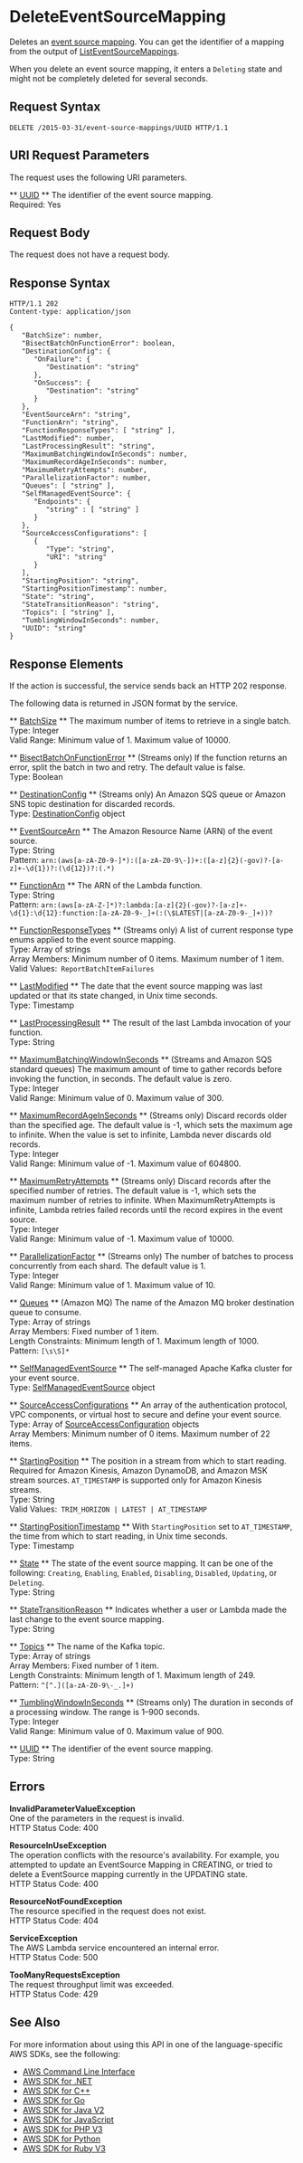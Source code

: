 # DeleteEventSourceMapping<a name="API_DeleteEventSourceMapping"></a>

Deletes an [event source mapping](https://docs.aws.amazon.com/lambda/latest/dg/intro-invocation-modes.html)\. You can get the identifier of a mapping from the output of [ListEventSourceMappings](API_ListEventSourceMappings.md)\.

When you delete an event source mapping, it enters a `Deleting` state and might not be completely deleted for several seconds\.

## Request Syntax<a name="API_DeleteEventSourceMapping_RequestSyntax"></a>

```
DELETE /2015-03-31/event-source-mappings/UUID HTTP/1.1
```

## URI Request Parameters<a name="API_DeleteEventSourceMapping_RequestParameters"></a>

The request uses the following URI parameters\.

 ** [UUID](#API_DeleteEventSourceMapping_RequestSyntax) **   <a name="SSS-DeleteEventSourceMapping-request-UUID"></a>
The identifier of the event source mapping\.  
Required: Yes

## Request Body<a name="API_DeleteEventSourceMapping_RequestBody"></a>

The request does not have a request body\.

## Response Syntax<a name="API_DeleteEventSourceMapping_ResponseSyntax"></a>

```
HTTP/1.1 202
Content-type: application/json

{
   "BatchSize": number,
   "BisectBatchOnFunctionError": boolean,
   "DestinationConfig": { 
      "OnFailure": { 
         "Destination": "string"
      },
      "OnSuccess": { 
         "Destination": "string"
      }
   },
   "EventSourceArn": "string",
   "FunctionArn": "string",
   "FunctionResponseTypes": [ "string" ],
   "LastModified": number,
   "LastProcessingResult": "string",
   "MaximumBatchingWindowInSeconds": number,
   "MaximumRecordAgeInSeconds": number,
   "MaximumRetryAttempts": number,
   "ParallelizationFactor": number,
   "Queues": [ "string" ],
   "SelfManagedEventSource": { 
      "Endpoints": { 
         "string" : [ "string" ]
      }
   },
   "SourceAccessConfigurations": [ 
      { 
         "Type": "string",
         "URI": "string"
      }
   ],
   "StartingPosition": "string",
   "StartingPositionTimestamp": number,
   "State": "string",
   "StateTransitionReason": "string",
   "Topics": [ "string" ],
   "TumblingWindowInSeconds": number,
   "UUID": "string"
}
```

## Response Elements<a name="API_DeleteEventSourceMapping_ResponseElements"></a>

If the action is successful, the service sends back an HTTP 202 response\.

The following data is returned in JSON format by the service\.

 ** [BatchSize](#API_DeleteEventSourceMapping_ResponseSyntax) **   <a name="SSS-DeleteEventSourceMapping-response-BatchSize"></a>
The maximum number of items to retrieve in a single batch\.  
Type: Integer  
Valid Range: Minimum value of 1\. Maximum value of 10000\.

 ** [BisectBatchOnFunctionError](#API_DeleteEventSourceMapping_ResponseSyntax) **   <a name="SSS-DeleteEventSourceMapping-response-BisectBatchOnFunctionError"></a>
\(Streams only\) If the function returns an error, split the batch in two and retry\. The default value is false\.  
Type: Boolean

 ** [DestinationConfig](#API_DeleteEventSourceMapping_ResponseSyntax) **   <a name="SSS-DeleteEventSourceMapping-response-DestinationConfig"></a>
\(Streams only\) An Amazon SQS queue or Amazon SNS topic destination for discarded records\.  
Type: [DestinationConfig](API_DestinationConfig.md) object

 ** [EventSourceArn](#API_DeleteEventSourceMapping_ResponseSyntax) **   <a name="SSS-DeleteEventSourceMapping-response-EventSourceArn"></a>
The Amazon Resource Name \(ARN\) of the event source\.  
Type: String  
Pattern: `arn:(aws[a-zA-Z0-9-]*):([a-zA-Z0-9\-])+:([a-z]{2}(-gov)?-[a-z]+-\d{1})?:(\d{12})?:(.*)` 

 ** [FunctionArn](#API_DeleteEventSourceMapping_ResponseSyntax) **   <a name="SSS-DeleteEventSourceMapping-response-FunctionArn"></a>
The ARN of the Lambda function\.  
Type: String  
Pattern: `arn:(aws[a-zA-Z-]*)?:lambda:[a-z]{2}(-gov)?-[a-z]+-\d{1}:\d{12}:function:[a-zA-Z0-9-_]+(:(\$LATEST|[a-zA-Z0-9-_]+))?` 

 ** [FunctionResponseTypes](#API_DeleteEventSourceMapping_ResponseSyntax) **   <a name="SSS-DeleteEventSourceMapping-response-FunctionResponseTypes"></a>
\(Streams only\) A list of current response type enums applied to the event source mapping\.  
Type: Array of strings  
Array Members: Minimum number of 0 items\. Maximum number of 1 item\.  
Valid Values:` ReportBatchItemFailures` 

 ** [LastModified](#API_DeleteEventSourceMapping_ResponseSyntax) **   <a name="SSS-DeleteEventSourceMapping-response-LastModified"></a>
The date that the event source mapping was last updated or that its state changed, in Unix time seconds\.  
Type: Timestamp

 ** [LastProcessingResult](#API_DeleteEventSourceMapping_ResponseSyntax) **   <a name="SSS-DeleteEventSourceMapping-response-LastProcessingResult"></a>
The result of the last Lambda invocation of your function\.  
Type: String

 ** [MaximumBatchingWindowInSeconds](#API_DeleteEventSourceMapping_ResponseSyntax) **   <a name="SSS-DeleteEventSourceMapping-response-MaximumBatchingWindowInSeconds"></a>
\(Streams and Amazon SQS standard queues\) The maximum amount of time to gather records before invoking the function, in seconds\. The default value is zero\.  
Type: Integer  
Valid Range: Minimum value of 0\. Maximum value of 300\.

 ** [MaximumRecordAgeInSeconds](#API_DeleteEventSourceMapping_ResponseSyntax) **   <a name="SSS-DeleteEventSourceMapping-response-MaximumRecordAgeInSeconds"></a>
\(Streams only\) Discard records older than the specified age\. The default value is \-1, which sets the maximum age to infinite\. When the value is set to infinite, Lambda never discards old records\.   
Type: Integer  
Valid Range: Minimum value of \-1\. Maximum value of 604800\.

 ** [MaximumRetryAttempts](#API_DeleteEventSourceMapping_ResponseSyntax) **   <a name="SSS-DeleteEventSourceMapping-response-MaximumRetryAttempts"></a>
\(Streams only\) Discard records after the specified number of retries\. The default value is \-1, which sets the maximum number of retries to infinite\. When MaximumRetryAttempts is infinite, Lambda retries failed records until the record expires in the event source\.  
Type: Integer  
Valid Range: Minimum value of \-1\. Maximum value of 10000\.

 ** [ParallelizationFactor](#API_DeleteEventSourceMapping_ResponseSyntax) **   <a name="SSS-DeleteEventSourceMapping-response-ParallelizationFactor"></a>
\(Streams only\) The number of batches to process concurrently from each shard\. The default value is 1\.  
Type: Integer  
Valid Range: Minimum value of 1\. Maximum value of 10\.

 ** [Queues](#API_DeleteEventSourceMapping_ResponseSyntax) **   <a name="SSS-DeleteEventSourceMapping-response-Queues"></a>
 \(Amazon MQ\) The name of the Amazon MQ broker destination queue to consume\.  
Type: Array of strings  
Array Members: Fixed number of 1 item\.  
Length Constraints: Minimum length of 1\. Maximum length of 1000\.  
Pattern: `[\s\S]*` 

 ** [SelfManagedEventSource](#API_DeleteEventSourceMapping_ResponseSyntax) **   <a name="SSS-DeleteEventSourceMapping-response-SelfManagedEventSource"></a>
The self\-managed Apache Kafka cluster for your event source\.  
Type: [SelfManagedEventSource](API_SelfManagedEventSource.md) object

 ** [SourceAccessConfigurations](#API_DeleteEventSourceMapping_ResponseSyntax) **   <a name="SSS-DeleteEventSourceMapping-response-SourceAccessConfigurations"></a>
An array of the authentication protocol, VPC components, or virtual host to secure and define your event source\.  
Type: Array of [SourceAccessConfiguration](API_SourceAccessConfiguration.md) objects  
Array Members: Minimum number of 0 items\. Maximum number of 22 items\.

 ** [StartingPosition](#API_DeleteEventSourceMapping_ResponseSyntax) **   <a name="SSS-DeleteEventSourceMapping-response-StartingPosition"></a>
The position in a stream from which to start reading\. Required for Amazon Kinesis, Amazon DynamoDB, and Amazon MSK stream sources\. `AT_TIMESTAMP` is supported only for Amazon Kinesis streams\.  
Type: String  
Valid Values:` TRIM_HORIZON | LATEST | AT_TIMESTAMP` 

 ** [StartingPositionTimestamp](#API_DeleteEventSourceMapping_ResponseSyntax) **   <a name="SSS-DeleteEventSourceMapping-response-StartingPositionTimestamp"></a>
With `StartingPosition` set to `AT_TIMESTAMP`, the time from which to start reading, in Unix time seconds\.  
Type: Timestamp

 ** [State](#API_DeleteEventSourceMapping_ResponseSyntax) **   <a name="SSS-DeleteEventSourceMapping-response-State"></a>
The state of the event source mapping\. It can be one of the following: `Creating`, `Enabling`, `Enabled`, `Disabling`, `Disabled`, `Updating`, or `Deleting`\.  
Type: String

 ** [StateTransitionReason](#API_DeleteEventSourceMapping_ResponseSyntax) **   <a name="SSS-DeleteEventSourceMapping-response-StateTransitionReason"></a>
Indicates whether a user or Lambda made the last change to the event source mapping\.  
Type: String

 ** [Topics](#API_DeleteEventSourceMapping_ResponseSyntax) **   <a name="SSS-DeleteEventSourceMapping-response-Topics"></a>
The name of the Kafka topic\.  
Type: Array of strings  
Array Members: Fixed number of 1 item\.  
Length Constraints: Minimum length of 1\. Maximum length of 249\.  
Pattern: `^[^.]([a-zA-Z0-9\-_.]+)` 

 ** [TumblingWindowInSeconds](#API_DeleteEventSourceMapping_ResponseSyntax) **   <a name="SSS-DeleteEventSourceMapping-response-TumblingWindowInSeconds"></a>
\(Streams only\) The duration in seconds of a processing window\. The range is 1–900 seconds\.  
Type: Integer  
Valid Range: Minimum value of 0\. Maximum value of 900\.

 ** [UUID](#API_DeleteEventSourceMapping_ResponseSyntax) **   <a name="SSS-DeleteEventSourceMapping-response-UUID"></a>
The identifier of the event source mapping\.  
Type: String

## Errors<a name="API_DeleteEventSourceMapping_Errors"></a>

 **InvalidParameterValueException**   
One of the parameters in the request is invalid\.  
HTTP Status Code: 400

 **ResourceInUseException**   
The operation conflicts with the resource's availability\. For example, you attempted to update an EventSource Mapping in CREATING, or tried to delete a EventSource mapping currently in the UPDATING state\.  
HTTP Status Code: 400

 **ResourceNotFoundException**   
The resource specified in the request does not exist\.  
HTTP Status Code: 404

 **ServiceException**   
The AWS Lambda service encountered an internal error\.  
HTTP Status Code: 500

 **TooManyRequestsException**   
The request throughput limit was exceeded\.  
HTTP Status Code: 429

## See Also<a name="API_DeleteEventSourceMapping_SeeAlso"></a>

For more information about using this API in one of the language\-specific AWS SDKs, see the following:
+  [AWS Command Line Interface](https://docs.aws.amazon.com/goto/aws-cli/lambda-2015-03-31/DeleteEventSourceMapping) 
+  [AWS SDK for \.NET](https://docs.aws.amazon.com/goto/DotNetSDKV3/lambda-2015-03-31/DeleteEventSourceMapping) 
+  [AWS SDK for C\+\+](https://docs.aws.amazon.com/goto/SdkForCpp/lambda-2015-03-31/DeleteEventSourceMapping) 
+  [AWS SDK for Go](https://docs.aws.amazon.com/goto/SdkForGoV1/lambda-2015-03-31/DeleteEventSourceMapping) 
+  [AWS SDK for Java V2](https://docs.aws.amazon.com/goto/SdkForJavaV2/lambda-2015-03-31/DeleteEventSourceMapping) 
+  [AWS SDK for JavaScript](https://docs.aws.amazon.com/goto/AWSJavaScriptSDK/lambda-2015-03-31/DeleteEventSourceMapping) 
+  [AWS SDK for PHP V3](https://docs.aws.amazon.com/goto/SdkForPHPV3/lambda-2015-03-31/DeleteEventSourceMapping) 
+  [AWS SDK for Python](https://docs.aws.amazon.com/goto/boto3/lambda-2015-03-31/DeleteEventSourceMapping) 
+  [AWS SDK for Ruby V3](https://docs.aws.amazon.com/goto/SdkForRubyV3/lambda-2015-03-31/DeleteEventSourceMapping) 